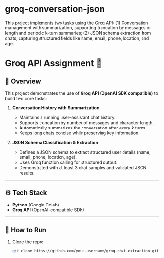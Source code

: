 # groq-conversation-json
This project implements two tasks using the Groq API: (1) Conversation management with summarization, supporting truncation by messages or length and periodic k-turn summaries; (2) JSON schema extraction from chats, capturing structured fields like name, email, phone, location, and age.

# Groq API Assignment 🚀

## 📌 Overview
This project demonstrates the use of **Groq API (OpenAI SDK compatible)** to build two core tasks:

1. **Conversation History with Summarization**  
   - Maintains a running user–assistant chat history.  
   - Supports truncation by number of messages and character length.  
   - Automatically summarizes the conversation after every *k* turns.  
   - Keeps long chats concise while preserving key information.  

2. **JSON Schema Classification & Extraction**  
   - Defines a JSON schema to extract structured user details (name, email, phone, location, age).  
   - Uses Groq function calling for structured output.  
   - Demonstrated with at least 3 chat samples and validated JSON results.  

---

## ⚙️ Tech Stack
- **Python** (Google Colab)  
- **Groq API** (OpenAI-compatible SDK)  

---

## 🚀 How to Run
1. Clone the repo:  
   ```bash
   git clone https://github.com/your-username/groq-chat-extraction.git
